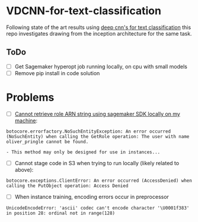 # VDCNN-for-text-classification
 
Following state of the art results using [deep cnn's for text classification](https://arxiv.org/pdf/1606.01781.pdf) this repo investigates drawing from the inception architecture for the same task.

## ToDo

- [ ] Get Sagemaker hyperopt job running locally, on cpu with small models
- [ ] Remove pip install in code solution
    
# Problems

- [ ] [Cannot retrieve role ARN string using sagemaker SDK locally on my machine](https://github.com/aws/sagemaker-python-sdk/issues/300):

`botocore.errorfactory.NoSuchEntityException: An error occurred (NoSuchEntity) when calling the GetRole operation: The user with name oliver_pringle cannot be found.
` 

    - This method may only be designed for use in instances...

- [ ] Cannot stage code in S3 when trying to run locally (likely related to above):

`botocore.exceptions.ClientError: An error occurred (AccessDenied) when calling the PutObject operation: Access Denied
`

- [ ] When instance training, encoding errors occur in preprocessor

`UnicodeEncodeError: 'ascii' codec can't encode character '\U0001f383' in position 28: ordinal not in range(128)
`

